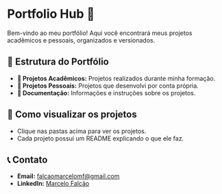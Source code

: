 # Portfolio Hub 🚀
Bem-vindo ao meu portfólio! Aqui você encontrará meus projetos acadêmicos e pessoais, organizados e versionados.

## 📁 Estrutura do Portfólio
- **📂 Projetos Acadêmicos:** Projetos realizados durante minha formação.
- **📂 Projetos Pessoais:** Projetos que desenvolvi por conta própria.
- **📂 Documentação:** Informações e instruções sobre os projetos.

## 📌 Como visualizar os projetos
- Clique nas pastas acima para ver os projetos.
- Cada projeto possui um README explicando o que ele faz.

## 📞 Contato
- **Email:** falcaomarcelomf@gmail.com  
- **LinkedIn:** [Marcelo Falcão](https://www.linkedin.com/in/marcelo-falc%C3%A3o-4990a6320)
